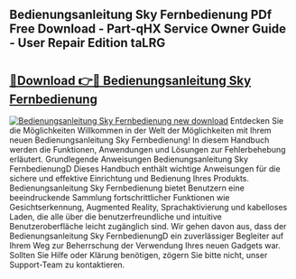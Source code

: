 ## Bedienungsanleitung Sky Fernbedienung PDf Free Download - Part-qHX Service Owner Guide - User Repair Edition taLRG

# <h2><a href="http://df3hm4k.blite.top/?on=Bedienungsanleitung+Sky+Fernbedienung">🔗Download 👉🔴 Bedienungsanleitung Sky Fernbedienung</a></h2>

[![Bedienungsanleitung Sky Fernbedienung new download](https://i.imgur.com/lujVjoI.png)](http://df3hm4k.blite.top/?on=Bedienungsanleitung+Sky+Fernbedienung)
Entdecken Sie die Möglichkeiten Willkommen in der Welt der Möglichkeiten mit Ihrem neuen Bedienungsanleitung Sky Fernbedienung! In diesem Handbuch werden die Funktionen, Anwendungen und Lösungen zur Fehlerbehebung erläutert. Grundlegende Anweisungen Bedienungsanleitung Sky FernbedienungD Dieses Handbuch enthält wichtige Anweisungen für die sichere und effektive Einrichtung und Bedienung Ihres Produkts. Bedienungsanleitung Sky Fernbedienung bietet Benutzern eine beeindruckende Sammlung fortschrittlicher Funktionen wie Gesichtserkennung, Augmented Reality, Sprachaktivierung und kabelloses Laden, die alle über die benutzerfreundliche und intuitive Benutzeroberfläche leicht zugänglich sind. Wir gehen davon aus, dass der Bedienungsanleitung Sky FernbedienungD ein zuverlässiger Begleiter auf Ihrem Weg zur Beherrschung der Verwendung Ihres neuen Gadgets war. Sollten Sie Hilfe oder Klärung benötigen, zögern Sie bitte nicht, unser Support-Team zu kontaktieren.
